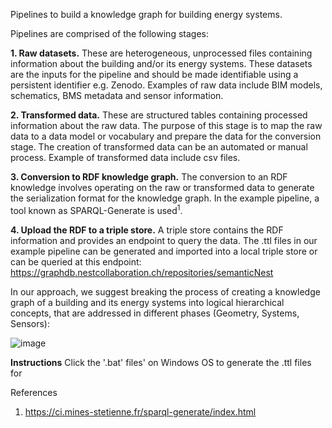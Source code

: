 Pipelines to build a knowledge graph for building energy systems. 

Pipelines are comprised of the following stages:

**1. Raw datasets.** These are heterogeneous, unprocessed files containing information about the building and/or its energy systems. These datasets are the inputs for the pipeline and should be made identifiable using a persistent identifier e.g. Zenodo. Examples of raw data include BIM models, schematics, BMS metadata and sensor information. 

**2. Transformed data.** These are structured tables containing processed information about the raw data. The purpose of this stage is to map the raw data to a data model or vocabulary and prepare the data for the conversion stage. The creation of transformed data can be an automated or manual process. Example of transformed data include csv files. 

**3. Conversion to RDF knowledge graph.** The conversion to an RDF knowledge involves operating on the raw or transformed data to generate the serialization format for the knowledge graph. In the example pipeline, a tool known as SPARQL-Generate is used<sup>1</sup>. 

**4. Upload the RDF to a triple store.** A triple store contains the RDF information and provides an endpoint to query the data. The .ttl files in our example pipeline can be generated and imported into a local triple store or can be queried at this endpoint: https://graphdb.nestcollaboration.ch/repositories/semanticNest 

In our approach, we suggest breaking the process of creating a knowledge graph of a building and its energy systems into logical hierarchical concepts, that are addressed in different phases (Geometry, Systems, Sensors): 

![image](https://user-images.githubusercontent.com/36200412/223693214-6b730ec7-550c-4f73-988f-7b0a316312dd.png)


**Instructions** 
Click the '.bat' files' on Windows OS to generate the .ttl files for  

References
1.	https://ci.mines-stetienne.fr/sparql-generate/index.html
